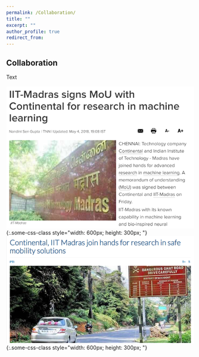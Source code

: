 ```yaml
---
permalink: /Collaboration/
title: ""
excerpt: ""
author_profile: true
redirect_from: 
---
```

## Collaboration
Text
<br><br>
![test](a.png){:.some-css-class style="width: 600px; height: 300px; "} 
![test](b.png){:.some-css-class style="width: 600px; height: 300px; "}

